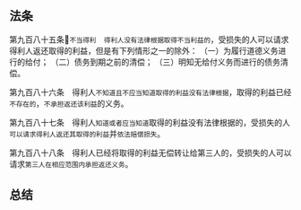 ## 法条
第九百八十五条🔴`不当得利`　`得利人没有法律根据取得不当利益的`，受损失的人可以请求得利人返还取得的利益，但是有下列情形之一的除外：
（一）为履行道德义务进行的给付；
（二）债务到期之前的清偿；
（三）明知无给付义务而进行的债务清偿。

第九百八十六条　得利人`不知道且不应当知道取得的利益没有法律根据`，取得的利益已经`不存在的`，`不承担返还该利益`的义务。

第九百八十七条　得利人`知道或者应当知道`取得的利益没有法律根据的，受损失的人`可以请求得利人返还其取得的利益`并`依法赔偿损失`。

第九百八十八条　得利人已经将取得的利益无偿转让给第三人的，受损失的人可以请求`第三人在相应范围内承担返还义务`。

## 总结
